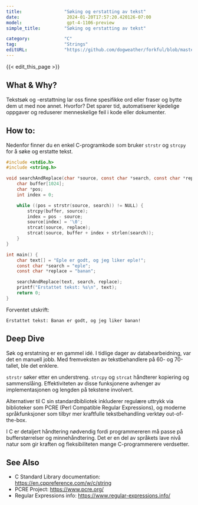 ```yaml
---
title:                "Søking og erstatting av tekst"
date:                  2024-01-20T17:57:20.420126-07:00
model:                 gpt-4-1106-preview
simple_title:         "Søking og erstatting av tekst"

category:             "C"
tag:                  "Strings"
editURL:              "https://github.com/dogweather/forkful/blob/master/content/no/c/searching-and-replacing-text.md"
---
```


{{< edit_this_page >}}

## What & Why?
Tekstsøk og -erstattning lar oss finne spesifikke ord eller fraser og bytte dem ut med noe annet. Hvorfor? Det sparer tid, automatiserer kjedelige oppgaver og reduserer menneskelige feil i kode eller dokumenter.

## How to:
Nedenfor finner du en enkel C-programkode som bruker `strstr` og `strcpy` for å søke og erstatte tekst.

```C
#include <stdio.h>
#include <string.h>

void searchAndReplace(char *source, const char *search, const char *replace) {
    char buffer[1024]; 
    char *pos;
    int index = 0;

    while ((pos = strstr(source, search)) != NULL) {
        strcpy(buffer, source);
        index = pos - source;
        source[index] = '\0';
        strcat(source, replace);
        strcat(source, buffer + index + strlen(search));
    }
}

int main() {
    char text[] = "Eple er godt, og jeg liker eple!";
    const char *search = "eple";
    const char *replace = "banan";

    searchAndReplace(text, search, replace);
    printf("Erstattet tekst: %s\n", text);
    return 0;
}
```

Forventet utskrift:

```
Erstattet tekst: Banan er godt, og jeg liker banan!
```

## Deep Dive
Søk og erstatning er en gammel idé. I tidlige dager av databearbeidning, var det en manuell jobb. Med fremveksten av tekstbehandlere på 60- og 70-tallet, ble det enklere.

`strstr` søker etter en understreng. `strcpy` og `strcat` håndterer kopiering og sammenslåing. Effektiviteten av disse funksjonene avhenger av implementasjonen og lengden på tekstene involvert.

Alternativer til C sin standardbibliotek inkluderer regulære uttrykk via biblioteker som PCRE (Perl Compatible Regular Expressions), og moderne språkfunksjoner som tilbyr mer kraftfulle tekstbehandling verktøy out-of-the-box.

I C er detaljert håndtering nødvendig fordi programmereren må passe på bufferstørrelser og minnehåndtering. Det er en del av språkets lave nivå natur som gir kraften og fleksibiliteten mange C-programmerere verdsetter.

## See Also
- C Standard Library documentation: https://en.cppreference.com/w/c/string
- PCRE Project: https://www.pcre.org/
- Regular Expressions info: https://www.regular-expressions.info/
